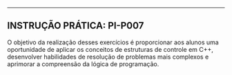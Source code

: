 ----------------------------
INSTRUÇÃO PRÁTICA: PI-P007 
----------------------------

O objetivo da realização desses exercícios é proporcionar aos
alunos uma oportunidade de aplicar os conceitos de estruturas de
controle em C++, desenvolver habilidades de resolução de
problemas mais complexos e aprimorar a compreensão da lógica
de programação.